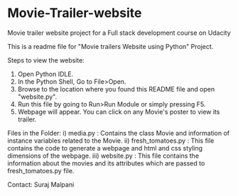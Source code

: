 # Movie-Trailer-website
Movie trailer website project for a Full stack development course on Udacity

This is a readme file for "Movie trailers Website using Python" Project.

Steps to view the website:
1) Open Python IDLE.
2) In the Python Shell, Go to File>Open.
3) Browse to the location where you found this README file and open "website.py".
4) Run this file by going to Run>Run Module or simply pressing F5. 
5) Webpage will appear. You can click on any Movie's poster to view its trailer.

Files in the Folder:
i) media.py : 
Contains the class Movie and information of instance variables related to the Movie.
ii) fresh_tomatoes.py : 
This file contains the code to generate a webpage and html and css styling dimensions of the webpage.
iii) website.py : 
This file contains the information about the movies and its attributes which are passed to fresh_tomatoes.py file.



Contact: 
Suraj Malpani
